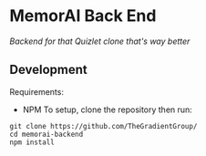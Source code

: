 # MemorAI Back End
*Backend for that Quizlet clone that's way better*

## Development
Requirements:
 - NPM
To setup, clone the repository then run:
```
git clone https://github.com/TheGradientGroup/
cd memorai-backend
npm install
```